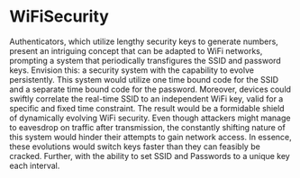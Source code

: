 # WiFiSecurity

Authenticators, which utilize lengthy security keys to generate numbers, present an intriguing concept that can be adapted to WiFi networks, prompting a system that periodically transfigures the SSID and password keys. Envision this: a security system with the capability to evolve persistently. This system would utilize one time bound code for the SSID and a separate time bound code for the password. Moreover, devices could swiftly correlate the real-time SSID to an independent WiFi key, valid for a specific and fixed time constraint. The result would be a formidable shield of dynamically evolving WiFi security. Even though attackers might manage to eavesdrop on traffic after transmission, the constantly shifting nature of this system would hinder their attempts to gain network access. In essence, these evolutions would switch keys faster than they can feasibly be cracked. Further, with the ability to set SSID and Passwords to a unique key each interval.
